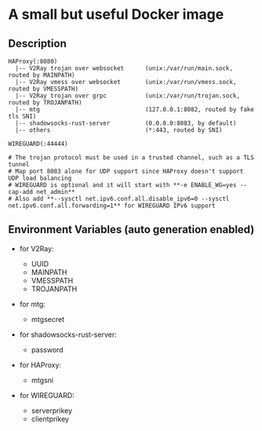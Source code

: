 # A small but useful Docker image

## Description

    HAProxy(:8080)
      |-- V2Ray trojan over websocket      (unix:/var/run/main.sock, routed by MAINPATH)
      |-- V2Ray vmess over websocket       (unix:/var/run/vmess.sock, routed by VMESSPATH)
      |-- V2Ray trojan over grpc           (unix:/var/run/trojan.sock, routed by TROJANPATH)
      |-- mtg                              (127.0.0.1:8082, routed by fake tls SNI)
      |-- shadowsocks-rust-server          (0.0.0.0:8083, by default)
      |-- others                           (*:443, routed by SNI)

    WIREGUARD(:44444)

    # The trojan protocol must be used in a trusted channel, such as a TLS tunnel
    # Map port 8083 alone for UDP support since HAProxy doesn't support UDP load balancing
    # WIREGUARD is optional and it will start with **-e ENABLE_WG=yes --cap-add net_admin**
    # Also add **--sysctl net.ipv6.conf.all.disable_ipv6=0 --sysctl net.ipv6.conf.all.forwarding=1** for WIREGUARD IPv6 support

## Environment Variables (auto generation enabled)

- for V2Ray:

  - UUID
  - MAINPATH
  - VMESSPATH
  - TROJANPATH

- for mtg:

  - mtgsecret

- for shadowsocks-rust-server:

  - password

- for HAProxy:
  
  - mtgsni

- for WIREGUARD:

  - serverprikey
  - clientprikey
